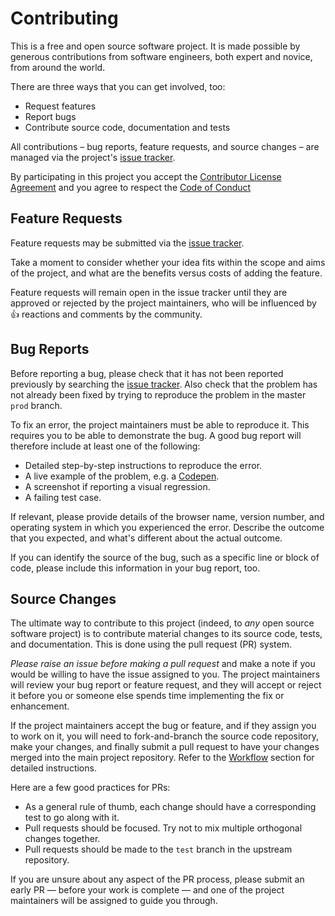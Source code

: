 # Contributing

This is a free and open source software project. It is made possible by generous contributions from software engineers, both expert and novice, from around the world. 

There are three ways that you can get involved, too:

- Request features
- Report bugs
- Contribute source code, documentation and tests

All contributions – bug reports, feature requests, and source changes – are managed via the project's [issue tracker][1]. 

By participating in this project you accept the [Contributor License Agreement](cla.md) and you agree to respect the [Code of Conduct](code_of_conduct.md)

## Feature Requests

Feature requests may be submitted via the [issue tracker][1].

Take a moment to consider whether your idea fits within the scope and aims of the project, and what are the benefits versus costs of adding the feature.

Feature requests will remain open in the issue tracker until they are approved or rejected by the project maintainers, who will be influenced by :+1: reactions and comments by the community.

## Bug Reports

Before reporting a bug, please check that it has not been reported previously by searching the [issue tracker][1]. Also check that the problem has not already been fixed by trying to reproduce the problem in the master ``prod`` branch.

To fix an error, the project maintainers must be able to reproduce it. This requires you to be able to demonstrate the bug. A good bug report will therefore include at least one of the following:

- Detailed step-by-step instructions to reproduce the error.
- A live example of the problem, e.g. a [Codepen](http://codepen.io/).
- A screenshot if reporting a visual regression.
- A failing test case.

If relevant, please provide details of the browser name, version number, and operating system in which you experienced the error. Describe the outcome that you expected, and what's different about the actual outcome.

If you can identify the source of the bug, such as a specific line or block of code, please include this information in your bug report, too.

## Source Changes

The ultimate way to contribute to this project (indeed, to _any_ open source software project) is to contribute material changes to its source code, tests, and documentation. This is done using the pull request (PR) system.

_Please raise an issue before making a pull request_ and make a note if you would be willing to have the issue assigned to you. The project maintainers will review your bug report or feature request, and they will accept or reject it before you or someone else spends time implementing the fix or enhancement.

If the project maintainers accept the bug or feature, and if they assign you to work on it, you will need to fork-and-branch the source code repository, make your changes, and finally submit a pull request to have your changes merged into the main project repository. Refer to the [Workflow](workflow.md) section for detailed instructions.

Here are a few good practices for PRs:

- As a general rule of thumb, each change should have a corresponding test to go along with it.
- Pull requests should be focused. Try not to mix multiple orthogonal changes together.
- Pull requests should be made to the ``test`` branch in the upstream repository.

If you are unsure about any aspect of the PR process, please submit an early PR — before your work is complete — and one of the project maintainers will be assigned to guide you through.


[1]: https://github.com/<user>/<project>/issues
